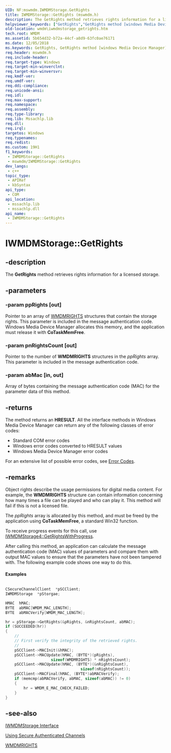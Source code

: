 ```yaml
---
UID: NF:mswmdm.IWMDMStorage.GetRights
title: IWMDMStorage::GetRights (mswmdm.h)
description: The GetRights method retrieves rights information for a licensed storage.
helpviewer_keywords: ["GetRights","GetRights method [windows Media Device Manager]","GetRights method [windows Media Device Manager]","IWMDMStorage interface","IWMDMStorage interface [windows Media Device Manager]","GetRights method","IWMDMStorage.GetRights","IWMDMStorage::GetRights","IWMDMStorageGetRights","mswmdm/IWMDMStorage::GetRights","wmdm.iwmdmstorage_getrights"]
old-location: wmdm\iwmdmstorage_getrights.htm
tech.root: WMDM
ms.assetid: 5b654d32-b72a-44cf-a8d9-63fc0ae76171
ms.date: 12/05/2018
ms.keywords: GetRights, GetRights method [windows Media Device Manager], GetRights method [windows Media Device Manager],IWMDMStorage interface, IWMDMStorage interface [windows Media Device Manager],GetRights method, IWMDMStorage.GetRights, IWMDMStorage::GetRights, IWMDMStorageGetRights, mswmdm/IWMDMStorage::GetRights, wmdm.iwmdmstorage_getrights
req.header: mswmdm.h
req.include-header: 
req.target-type: Windows
req.target-min-winverclnt: 
req.target-min-winversvr: 
req.kmdf-ver: 
req.umdf-ver: 
req.ddi-compliance: 
req.unicode-ansi: 
req.idl: 
req.max-support: 
req.namespace: 
req.assembly: 
req.type-library: 
req.lib: Mssachlp.lib
req.dll: 
req.irql: 
targetos: Windows
req.typenames: 
req.redist: 
ms.custom: 19H1
f1_keywords:
 - IWMDMStorage::GetRights
 - mswmdm/IWMDMStorage::GetRights
dev_langs:
 - c++
topic_type:
 - APIRef
 - kbSyntax
api_type:
 - COM
api_location:
 - mssachlp.lib
 - mssachlp.dll
api_name:
 - IWMDMStorage::GetRights
---
```


# IWMDMStorage::GetRights


## -description

The <b>GetRights</b> method retrieves rights information for a licensed storage.

## -parameters

### -param ppRights [out]

Pointer to an array of <a href="/windows/desktop/WMDM/wmdmrights">WMDMRIGHTS</a> structures that contain the storage rights. This parameter is included in the message authentication code. Windows Media Device Manager allocates this memory, and the application must release it with <b>CoTaskMemFree</b>.

### -param pnRightsCount [out]

Pointer to the number of <b>WMDMRIGHTS</b> structures in the <i>ppRights</i> array. This parameter is included in the message authentication code.

### -param abMac [in, out]

Array of bytes containing the message authentication code (MAC) for the parameter data of this method.

## -returns

The method returns an <b>HRESULT</b>. All the interface methods in Windows Media Device Manager can return any of the following classes of error codes:

<ul>
<li>Standard COM error codes </li>
<li>Windows error codes converted to HRESULT values </li>
<li>Windows Media Device Manager error codes </li>
</ul>
For an extensive list of possible error codes, see <a href="/windows/desktop/WMDM/error-codes">Error Codes</a>.

## -remarks

Object rights describe the usage permissions for digital media content. For example, the <b>WMDMRIGHTS</b> structure can contain information concerning how many times a file can be played and who can play it. This method will fail if this is not a licensed file.

The <i>ppRights</i> array is allocated by this method, and must be freed by the application using <b>CoTaskMemFree</b>, a standard Win32 function.

To receive progress events for this call, use <a href="/windows/desktop/api/mswmdm/nf-mswmdm-iwmdmstorage4-getrightswithprogress">IWMDMStorage4::GetRightsWithProgress</a>.

After calling this method, an application can calculate the message authentication code (MAC) values of parameters and compare them with output MAC values to ensure that the parameters have not been tampered with. The following example code shows one way to do this.


#### Examples


```cpp

CSecureChannelClient  *pSCClient;
IWMDMStorage  *pStorgae;

HMAC  hMAC;
BYTE  abMAC[WMDM_MAC_LENGTH];
BYTE  abMACVerify[WMDM_MAC_LENGTH];

hr = pStorage->GetRights(&pRights, &nRightsCount, abMAC);
if (SUCCEEDED(hr))
{
    //
    // First verify the integrity of the retrieved rights.
    //
    pSCClient->MACInit(&hMAC);
    pSCClient->MACUpdate(hMAC, (BYTE*)(pRights), 
                    sizeof(WMDMRIGHTS) * nRightsCount);
    pSCClient->MACUpdate(hMAC, (BYTE*)(&nRightsCount), 
                                 sizeof(nRightsCount));
    pSCClient->MACFinal(hMAC, (BYTE*)abMACVerify);
    if (memcmp(abMACVerify, abMAC, sizeof(abMAC)) != 0)
    {
        hr = WMDM_E_MAC_CHECK_FAILED;
    }
}


```

## -see-also

<a href="/windows/desktop/api/mswmdm/nn-mswmdm-iwmdmstorage">IWMDMStorage Interface</a>



<a href="/windows/desktop/WMDM/using-secure-authenticated-channels">Using Secure Authenticated Channels</a>



<a href="/windows/desktop/WMDM/wmdmrights">WMDMRIGHTS</a>

